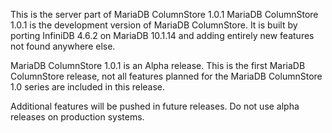 This is the server part of MariaDB ColumnStore 1.0.1
MariaDB ColumnStore 1.0.1 is the development version of MariaDB ColumnStore. 
It is built by porting InfiniDB 4.6.2 on MariaDB 10.1.14 and adding entirely 
new features not found anywhere else.

MariaDB ColumnStore 1.0.1 is an Alpha release. This is the first MariaDB 
ColumnStore release, not all features planned for the MariaDB ColumnStore 1.0 
series are included in this release. 

Additional features will be pushed in future releases. 
Do not use alpha releases on production systems.
